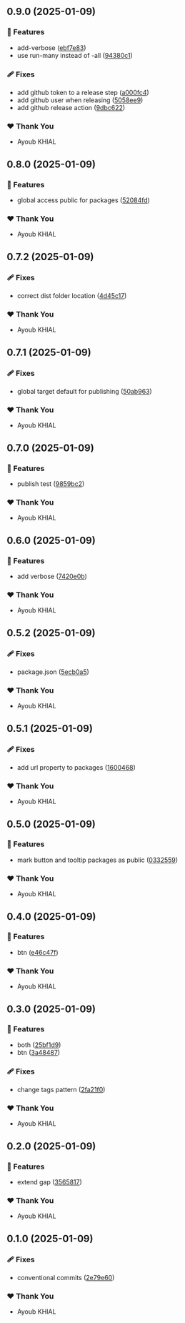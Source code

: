 ## 0.9.0 (2025-01-09)

### 🚀 Features

- add-verbose ([ebf7e83](https://github.com/ayoubkhial/nx-releases/commit/ebf7e83))
- use run-many instead of -all ([94380c1](https://github.com/ayoubkhial/nx-releases/commit/94380c1))

### 🩹 Fixes

- add github token to a release step ([a000fc4](https://github.com/ayoubkhial/nx-releases/commit/a000fc4))
- add github user when releasing ([5058ee9](https://github.com/ayoubkhial/nx-releases/commit/5058ee9))
- add github release action ([9dbc622](https://github.com/ayoubkhial/nx-releases/commit/9dbc622))

### ❤️ Thank You

- Ayoub KHIAL

## 0.8.0 (2025-01-09)

### 🚀 Features

- global access public for packages ([52084fd](https://github.com/ayoubkhial/nx-releases/commit/52084fd))

### ❤️ Thank You

- Ayoub KHIAL

## 0.7.2 (2025-01-09)

### 🩹 Fixes

- correct dist folder location ([4d45c17](https://github.com/ayoubkhial/nx-releases/commit/4d45c17))

### ❤️ Thank You

- Ayoub KHIAL

## 0.7.1 (2025-01-09)

### 🩹 Fixes

- global target default for publishing ([50ab963](https://github.com/ayoubkhial/nx-releases/commit/50ab963))

### ❤️ Thank You

- Ayoub KHIAL

## 0.7.0 (2025-01-09)

### 🚀 Features

- publish test ([9859bc2](https://github.com/ayoubkhial/nx-releases/commit/9859bc2))

### ❤️ Thank You

- Ayoub KHIAL

## 0.6.0 (2025-01-09)

### 🚀 Features

- add verbose ([7420e0b](https://github.com/ayoubkhial/nx-releases/commit/7420e0b))

### ❤️ Thank You

- Ayoub KHIAL

## 0.5.2 (2025-01-09)

### 🩹 Fixes

- package.json ([5ecb0a5](https://github.com/ayoubkhial/nx-releases/commit/5ecb0a5))

### ❤️ Thank You

- Ayoub KHIAL

## 0.5.1 (2025-01-09)

### 🩹 Fixes

- add url property to packages ([1600468](https://github.com/ayoubkhial/nx-releases/commit/1600468))

### ❤️ Thank You

- Ayoub KHIAL

## 0.5.0 (2025-01-09)

### 🚀 Features

- mark button and tooltip packages as public ([0332559](https://github.com/ayoubkhial/nx-releases/commit/0332559))

### ❤️ Thank You

- Ayoub KHIAL

## 0.4.0 (2025-01-09)

### 🚀 Features

- btn ([e46c47f](https://github.com/ayoubkhial/nx-releases/commit/e46c47f))

### ❤️ Thank You

- Ayoub KHIAL

## 0.3.0 (2025-01-09)

### 🚀 Features

- both ([25bf1d9](https://github.com/ayoubkhial/nx-releases/commit/25bf1d9))
- btn ([3a48487](https://github.com/ayoubkhial/nx-releases/commit/3a48487))

### 🩹 Fixes

- change tags pattern ([2fa21f0](https://github.com/ayoubkhial/nx-releases/commit/2fa21f0))

### ❤️ Thank You

- Ayoub KHIAL

## 0.2.0 (2025-01-09)

### 🚀 Features

- extend gap ([3565817](https://github.com/ayoubkhial/nx-releases/commit/3565817))

### ❤️ Thank You

- Ayoub KHIAL

## 0.1.0 (2025-01-09)

### 🩹 Fixes

- conventional commits ([2e79e60](https://github.com/ayoubkhial/nx-releases/commit/2e79e60))

### ❤️ Thank You

- Ayoub KHIAL